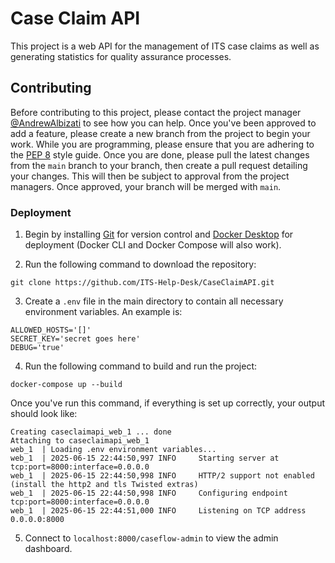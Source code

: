 # Case Claim API
This project is a web API for the management of ITS case claims as well as generating statistics for quality assurance processes.

## Contributing
Before contributing to this project, please contact the project manager [@AndrewAlbizati](https://github.com/AndrewAlbizati) to see how you can help. Once you've been approved to add a feature, please create a new branch from the project to begin your work. While you are programming, please ensure that you are adhering to the [PEP 8](https://peps.python.org/pep-0008/) style guide. Once you are done, please pull the latest changes from the `main` branch to your branch, then create a pull request detailing your changes. This will then be subject to approval from the project managers. Once approved, your branch will be merged with `main`.

### Deployment
1. Begin by installing
[Git](https://git-scm.com/downloads) for version control and [Docker Desktop](https://www.docker.com/) for deployment (Docker CLI and Docker Compose will also work).

2. Run the following command to download the repository:

`git clone https://github.com/ITS-Help-Desk/CaseClaimAPI.git`


3. Create a `.env` file in the main directory to contain all necessary environment variables. An example is:
```
ALLOWED_HOSTS='[]'
SECRET_KEY='secret goes here'
DEBUG='true'
```

4. Run the following command to build and run the project:

`docker-compose up --build`

Once you've run this command, if everything is set up correctly, your output should look like:
```
Creating caseclaimapi_web_1 ... done
Attaching to caseclaimapi_web_1
web_1  | Loading .env environment variables...
web_1  | 2025-06-15 22:44:50,997 INFO     Starting server at tcp:port=8000:interface=0.0.0.0
web_1  | 2025-06-15 22:44:50,998 INFO     HTTP/2 support not enabled (install the http2 and tls Twisted extras)
web_1  | 2025-06-15 22:44:50,998 INFO     Configuring endpoint tcp:port=8000:interface=0.0.0.0
web_1  | 2025-06-15 22:44:51,000 INFO     Listening on TCP address 0.0.0.0:8000
```

5. Connect to `localhost:8000/caseflow-admin` to view the admin dashboard.